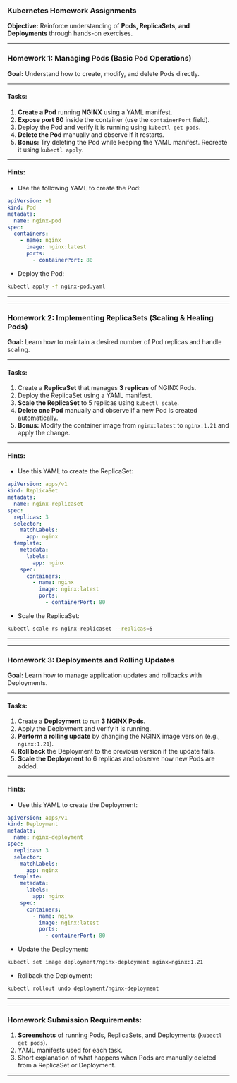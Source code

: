 ### **Kubernetes Homework Assignments**  
**Objective:** Reinforce understanding of **Pods, ReplicaSets, and Deployments** through hands-on exercises.  

---

### **Homework 1: Managing Pods (Basic Pod Operations)**  
**Goal:** Understand how to create, modify, and delete Pods directly.  

---

#### **Tasks:**  
1. **Create a Pod** running **NGINX** using a YAML manifest.  
2. **Expose port 80** inside the container (use the `containerPort` field).  
3. Deploy the Pod and verify it is running using `kubectl get pods`.  
4. **Delete the Pod** manually and observe if it restarts.  
5. **Bonus:** Try deleting the Pod while keeping the YAML manifest. Recreate it using `kubectl apply`.  

---

#### **Hints:**  
- Use the following YAML to create the Pod:  
```yaml
apiVersion: v1
kind: Pod
metadata:
  name: nginx-pod
spec:
  containers:
    - name: nginx
      image: nginx:latest
      ports:
        - containerPort: 80
```  
- Deploy the Pod:  
```bash
kubectl apply -f nginx-pod.yaml
```  

---

---

### **Homework 2: Implementing ReplicaSets (Scaling & Healing Pods)**  
**Goal:** Learn how to maintain a desired number of Pod replicas and handle scaling.  

---

#### **Tasks:**  
1. Create a **ReplicaSet** that manages **3 replicas** of NGINX Pods.  
2. Deploy the ReplicaSet using a YAML manifest.  
3. **Scale the ReplicaSet** to 5 replicas using `kubectl scale`.  
4. **Delete one Pod** manually and observe if a new Pod is created automatically.  
5. **Bonus:** Modify the container image from `nginx:latest` to `nginx:1.21` and apply the change.  

---

#### **Hints:**  
- Use this YAML to create the ReplicaSet:  
```yaml
apiVersion: apps/v1
kind: ReplicaSet
metadata:
  name: nginx-replicaset
spec:
  replicas: 3
  selector:
    matchLabels:
      app: nginx
  template:
    metadata:
      labels:
        app: nginx
    spec:
      containers:
        - name: nginx
          image: nginx:latest
          ports:
            - containerPort: 80
```  
- Scale the ReplicaSet:  
```bash
kubectl scale rs nginx-replicaset --replicas=5
```  

---

---

### **Homework 3: Deployments and Rolling Updates**  
**Goal:** Learn how to manage application updates and rollbacks with Deployments.  

---

#### **Tasks:**  
1. Create a **Deployment** to run **3 NGINX Pods**.  
2. Apply the Deployment and verify it is running.  
3. **Perform a rolling update** by changing the NGINX image version (e.g., `nginx:1.21`).  
4. **Roll back** the Deployment to the previous version if the update fails.  
5. **Scale the Deployment** to 6 replicas and observe how new Pods are added.  

---

#### **Hints:**  
- Use this YAML to create the Deployment:  
```yaml
apiVersion: apps/v1
kind: Deployment
metadata:
  name: nginx-deployment
spec:
  replicas: 3
  selector:
    matchLabels:
      app: nginx
  template:
    metadata:
      labels:
        app: nginx
    spec:
      containers:
        - name: nginx
          image: nginx:latest
          ports:
            - containerPort: 80
```  
- Update the Deployment:  
```bash
kubectl set image deployment/nginx-deployment nginx=nginx:1.21
```  
- Rollback the Deployment:  
```bash
kubectl rollout undo deployment/nginx-deployment
```  

---

---

### **Homework Submission Requirements:**  
1. **Screenshots** of running Pods, ReplicaSets, and Deployments (`kubectl get pods`).  
2. YAML manifests used for each task.  
3. Short explanation of what happens when Pods are manually deleted from a ReplicaSet or Deployment.  

---


